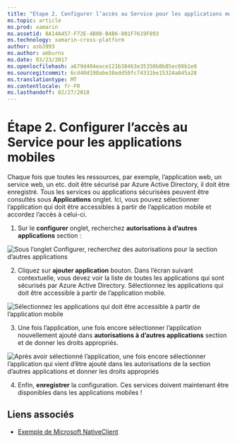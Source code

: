 ```yaml
---
title: "Étape 2. Configurer l’accès au Service pour les applications mobiles"
ms.topic: article
ms.prod: xamarin
ms.assetid: 8A14A457-F72E-4B08-B4B6-801F7619F893
ms.technology: xamarin-cross-platform
author: asb3993
ms.author: amburns
ms.date: 03/23/2017
ms.openlocfilehash: a679d404eace121b38463e35350b8b85ec08b1e0
ms.sourcegitcommit: 6cd40d190abe38edd50fc74331be15324a845a28
ms.translationtype: MT
ms.contentlocale: fr-FR
ms.lasthandoff: 02/27/2018
---
```

# <a name="step-2-configure-service-access-for-mobile-application"></a>Étape 2. Configurer l’accès au Service pour les applications mobiles

Chaque fois que toutes les ressources, par exemple, l’application web, un service web, un etc. doit être sécurisé par Azure Active Directory, il doit être enregistré. Tous les services ou applications sécurisées peuvent être consultés sous **Applications** onglet. Ici, vous pouvez sélectionner l’application qui doit être accessibles à partir de l’application mobile et accordez l’accès à celui-ci.

1. Sur le **configurer** onglet, recherchez **autorisations à d’autres applications** section :

  ![](configure-images/2.1-configure.png "Sous l’onglet Configurer, recherchez des autorisations pour la section d’autres applications")

2.  Cliquez sur **ajouter application** bouton. Dans l’écran suivant contextuelle, vous devez voir la liste de toutes les applications qui sont sécurisés par Azure Active Directory. Sélectionnez les applications qui doit être accessible à partir de l’application mobile.

  ![](configure-images/2.2-add-application.png "Sélectionnez les applications qui doit être accessible à partir de l’application mobile")

3. Une fois l’application, une fois encore sélectionner l’application nouvellement ajouté dans **autorisations à d’autres applications** section et de donner les droits appropriés.

  ![](configure-images/2.3-permissions.png "Après avoir sélectionné l’application, une fois encore sélectionner l’application qui vient d’être ajouté dans les autorisations de la section d’autres applications et donner les droits appropriés")

4. Enfin, **enregistrer** la configuration. Ces services doivent maintenant être disponibles dans les applications mobiles !



## <a name="related-links"></a>Liens associés

- [Exemple de Microsoft NativeClient](https://github.com/AzureADSamples/NativeClient-MultiTarget-DotNet)

